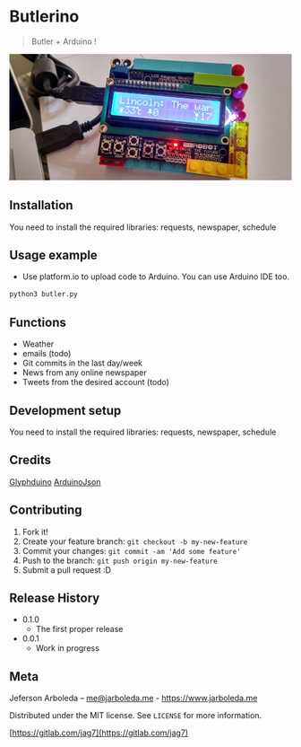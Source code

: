 # Butlerino
> Butler + Arduino !

<!-- [![NPM Version][npm-image]][npm-url]
[![Build Status][travis-image]][travis-url]
[![Downloads Stats][npm-downloads]][npm-url] -->

![butlerino](assets/butlerino.jpg)


## Installation

You need to install the required libraries: requests, newspaper, schedule

## Usage example

* Use platform.io to upload code to Arduino. You can use Arduino IDE too.
```sh
python3 butler.py
```
## Functions
* Weather
* emails (todo)
* Git commits in the last day/week
* News from any online newspaper
* Tweets from the desired account (todo)

## Development setup

You need to install the required libraries: requests, newspaper, schedule

## Credits
[Glyphduino](http://rastating.github.io/Glyphduino/)
[ArduinoJson](https://github.com/bblanchon/ArduinoJson)

## Contributing

1. Fork it!
2. Create your feature branch: `git checkout -b my-new-feature`
3. Commit your changes: `git commit -am 'Add some feature'`
4. Push to the branch: `git push origin my-new-feature`
5. Submit a pull request :D

## Release History

* 0.1.0
    * The first proper release
* 0.0.1
    * Work in progress

## Meta

Jeferson Arboleda – me@jarboleda.me - https://www.jarboleda.me

Distributed under the MIT license. See ``LICENSE`` for more information.

[https://gitlab.com/jag7](https://gitlab.com/jag7)

[npm-image]: https://img.shields.io/npm/v/datadog-metrics.svg?style=flat-square
[npm-url]: https://npmjs.org/package/datadog-metrics
[npm-downloads]: https://img.shields.io/npm/dm/datadog-metrics.svg?style=flat-square
[travis-image]: https://img.shields.io/travis/dbader/node-datadog-metrics/master.svg?style=flat-square
[travis-url]: https://travis-ci.org/dbader/node-datadog-metrics

